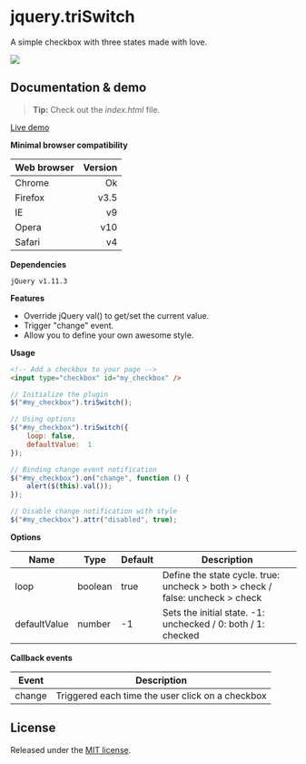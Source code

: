 # jquery.triSwitch

A simple checkbox with three states made with love.

![](http://acuisinier.com/images/jquery.triSwitch.png)

## Documentation & demo

> **Tip:** Check out the *index.html* file.

[Live demo](http://acuisinier.com)
  
**Minimal browser compatibility**

| Web browser | Version |
| --- | ---:|
| Chrome |  Ok |
| Firefox | v3.5 |
| IE | v9 |
| Opera | v10 |
| Safari | v4 |
  
**Dependencies**

    jQuery v1.11.3
  
**Features**

- Override jQuery val() to get/set the current value.
- Trigger "change" event.
- Allow you to define your own awesome style.
  
**Usage**

```html
<!-- Add a checkbox to your page -->
<input type="checkbox" id="my_checkbox" />
 ```
 
```javascript
// Initialize the plugin
$("#my_checkbox").triSwitch();
```
 
	
```javascript
// Using options
$("#my_checkbox").triSwitch({ 
	loop: false, 
	defaultValue:  1 
});
```
	
```javascript
// Binding change event notification
$("#my_checkbox").on("change", function () {
	alert($(this).val());
});
```
	
```javascript
// Disable change notification with style
$("#my_checkbox").attr("disabled", true);
```
  
**Options**

Name | Type | Default | Description
--- | --- | --- | ---
loop | boolean | true | Define the state cycle.  true: uncheck > both > check / false: uncheck > check
defaultValue | number | -1 | Sets the initial state.  -1: unchecked / 0: both / 1: checked
  
**Callback events**

Event | Description
--- | ---
change | Triggered each time the user click on a checkbox
  
## License

Released under the [MIT license](http://www.opensource.org/licenses/MIT).